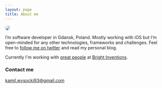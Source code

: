 ```yaml
---
layout: page
title: About me
---
```

<style>
    .img-circle {
        border-radius: 50%;
    }
</style>
<img class="img-circle" src="../assets/images/profile.png">

I’m software developer in Gdansk, Poland. Mostly working with iOS but I’m open-minded for any other technologies, frameworks and challenges. Feel free to [follow me on twitter](https://twitter.com/kamwysoc) and read my personal blog.

Currently I'm working with [great people](http://brightinventions.pl/team/) at [Bright Inventions](http://brightinventions.pl/).

### Contact me

[kamil.wysocki93@gmail.com](mailto:kamil.wysocki93@gmail.com)
